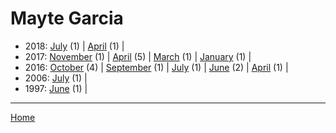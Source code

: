# Mayte Garcia

  * 2018: 
      [July](./mayte-garcia-2018-07.md) (1) | 
      [April](./mayte-garcia-2018-04.md) (1) | 
  * 2017: 
      [November](./mayte-garcia-2017-11.md) (1) | 
      [April](./mayte-garcia-2017-04.md) (5) | 
      [March](./mayte-garcia-2017-03.md) (1) | 
      [January](./mayte-garcia-2017-01.md) (1) | 
  * 2016: 
      [October](./mayte-garcia-2016-10.md) (4) | 
      [September](./mayte-garcia-2016-09.md) (1) | 
      [July](./mayte-garcia-2016-07.md) (1) | 
      [June](./mayte-garcia-2016-06.md) (2) | 
      [April](./mayte-garcia-2016-04.md) (1) | 
  * 2006: 
      [July](./mayte-garcia-2006-07.md) (1) | 
  * 1997: 
      [June](./mayte-garcia-1997-06.md) (1) | 

----

[Home](../)
